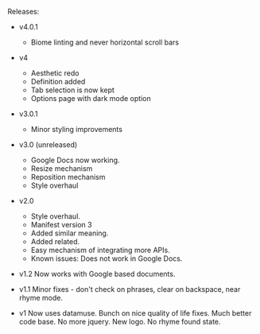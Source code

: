 Releases:

- v4.0.1
    - Biome linting and never horizontal scroll bars

- v4 
    - Aesthetic redo
    - Definition added
    - Tab selection is now kept
    - Options page with dark mode option

- v3.0.1
    - Minor styling improvements

- v3.0 (unreleased) 
    - Google Docs now working. 
    - Resize mechanism
    - Reposition mechanism
    - Style overhaul

- v2.0
    - Style overhaul. 
    - Manifest version 3
    - Added similar meaning. 
    - Added related. 
    - Easy mechanism of integrating more APIs.
    - Known issues: Does not work in Google Docs. 

- v1.2
    Now works with Google based documents.

- v1.1
    Minor fixes - don't check on phrases, clear on backspace, near rhyme mode.

- v1 
    Now uses datamuse. Bunch on nice quality of life fixes. Much better code base. No more jquery. New logo. No rhyme found state.
